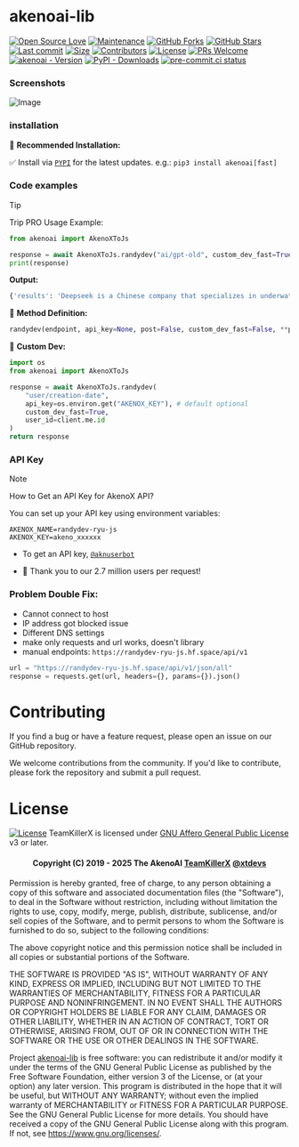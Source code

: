 # akenoai-lib
[![Open Source Love](https://badges.frapsoft.com/os/v2/open-source.png?v=103)](https://github.com/TeamKillerX/akenoai-lib)
[![Maintenance](https://img.shields.io/badge/Maintained%3F-Yes-green)](https://github.com/TeamKillerX/akenoai-lib/graphs/commit-activity)
[![GitHub Forks](https://img.shields.io/github/forks/TeamKillerX/akenoai-lib?&logo=github)](https://github.com/TeamKillerX/akenoai-lib)
[![GitHub Stars](https://img.shields.io/github/stars/TeamKillerX/akenoai-lib?&logo=github)](https://github.com/TeamKillerX/akenoai-lib/stargazers)
[![Last commit](https://img.shields.io/github/last-commit/TeamKillerX/akenoai-lib?&logo=github)](https://github.com/TeamKillerX/akenoai-lib)
[![Size](https://img.shields.io/github/repo-size/TeamKillerX/akenoai-lib?color=green)](https://github.com/TeamKillerX/akenoai-lib)
[![Contributors](https://img.shields.io/github/contributors/TeamKillerX/akenoai-lib?color=green)](https://github.com/TeamKillerX/akenoai-lib/graphs/contributors)
[![License](https://img.shields.io/badge/License-GPL-pink)](https://github.com/TeamKillerX/akenoai-lib/blob/main/LICENSE)
[![PRs Welcome](https://img.shields.io/badge/PRs-welcome-brightgreen.svg)](https://makeapullrequest.com)
[![akenoai - Version](https://img.shields.io/pypi/v/akenoai?style=round)](https://pypi.org/project/akenoai)
[![PyPI - Downloads](https://img.shields.io/pypi/dm/akenoai?label=DOWNLOADS&style=round)](https://pypi.org/project/akenoai)
[![pre-commit.ci status](https://results.pre-commit.ci/badge/github/TeamKillerX/akenoai-lib/main.svg)](https://results.pre-commit.ci/latest/github/TeamKillerX/akenoai-lib/main)

### Screenshots
![Image](https://github.com/user-attachments/assets/0ef30240-465c-4912-8d9e-54520cb7c226)

### installation
🔹 <b>Recommended Installation:</b>

✅ Install via [`PYPI`](https://pypi.org/project/akenoai) for the latest updates. e.g.: `pip3 install akenoai[fast]`

### Code examples
> [!TIP]
> Trip PRO Usage Example:
```py
from akenoai import AkenoXToJs

response = await AkenoXToJs.randydev("ai/gpt-old", custom_dev_fast=True, query="hello world")
print(response)
```
<b>Output:</b>
```py
{'results': 'Deepseek is a Chinese company that specializes in underwater robotics and autonomous underwater vehicles. They provide solutions for underwater exploration and research, as well as services for inspecting and maintaining underwater infrastructure. Their technology is used in various industries including marine science, aquaculture, and offshore energy.\n\nPowered By xtdevs'}
```
🔹 <b>Method Definition:</b>
```py
randydev(endpoint, api_key=None, post=False, custom_dev_fast=False, **params)
```
🔹 <b>Custom Dev:</b>
```py
import os
from akenoai import AkenoXToJs

response = await AkenoXToJs.randydev(
    "user/creation-date",
    api_key=os.environ.get("AKENOX_KEY"), # default optional
    custom_dev_fast=True,
    user_id=client.me.id
)
return response
```
### API Key
> [!NOTE]
> How to Get an API Key for AkenoX API?
>
> You can set up your API key using environment variables:
```env
AKENOX_NAME=randydev-ryu-js
AKENOX_KEY=akeno_xxxxxx
```
- To get an API key, [`@aknuserbot`](https://t.me/aknuserbot)

- 🚀 Thank you to our 2.7 million users per request!

### Problem Double Fix:
- Cannot connect to host
- IP address got blocked issue
- Different DNS settings
- make only requests and url works, doesn't library
- manual endpoints: `https://randydev-ryu-js.hf.space/api/v1`
```py
url = "https://randydev-ryu-js.hf.space/api/v1/json/all"
response = requests.get(url, headers={}, params={}).json()
```

# Contributing
If you find a bug or have a feature request, please open an issue on our GitHub repository.

We welcome contributions from the community. If you'd like to contribute, please fork the repository and submit a pull request.

# License
[![License](https://www.gnu.org/graphics/agplv3-155x51.png)](LICENSE)
TeamKillerX is licensed under [GNU Affero General Public License](https://www.gnu.org/licenses/agpl-3.0.en.html) v3 or later.

<h4 align="center">Copyright (C) 2019 - 2025 The AkenoAI <a href="https://github.com/TeamKillerX">TeamKillerX</a>
<a href="https://t.me/xtdevs">@xtdevs</a>
</h4>

Permission is hereby granted, free of charge, to any person obtaining a copy
of this software and associated documentation files (the "Software"), to deal
in the Software without restriction, including without limitation the rights
to use, copy, modify, merge, publish, distribute, sublicense, and/or sell
copies of the Software, and to permit persons to whom the Software is
furnished to do so, subject to the following conditions:

The above copyright notice and this permission notice shall be included in all
copies or substantial portions of the Software.

THE SOFTWARE IS PROVIDED "AS IS", WITHOUT WARRANTY OF ANY KIND, EXPRESS OR
IMPLIED, INCLUDING BUT NOT LIMITED TO THE WARRANTIES OF MERCHANTABILITY,
FITNESS FOR A PARTICULAR PURPOSE AND NONINFRINGEMENT. IN NO EVENT SHALL THE
AUTHORS OR COPYRIGHT HOLDERS BE LIABLE FOR ANY CLAIM, DAMAGES OR OTHER
LIABILITY, WHETHER IN AN ACTION OF CONTRACT, TORT OR OTHERWISE, ARISING FROM,
OUT OF OR IN CONNECTION WITH THE SOFTWARE OR THE USE OR OTHER DEALINGS IN THE
SOFTWARE.

Project [akenoai-lib](https://github.com/TeamKillerX/) is free software: you can redistribute it and/or modify
it under the terms of the GNU General Public License as published by
the Free Software Foundation, either version 3 of the License, or
(at your option) any later version.
This program is distributed in the hope that it will be useful,
but WITHOUT ANY WARRANTY; without even the implied warranty of
MERCHANTABILITY or FITNESS FOR A PARTICULAR PURPOSE.  See the
GNU General Public License for more details.
You should have received a copy of the GNU General Public License
along with this program. If not, see <https://www.gnu.org/licenses/>.
